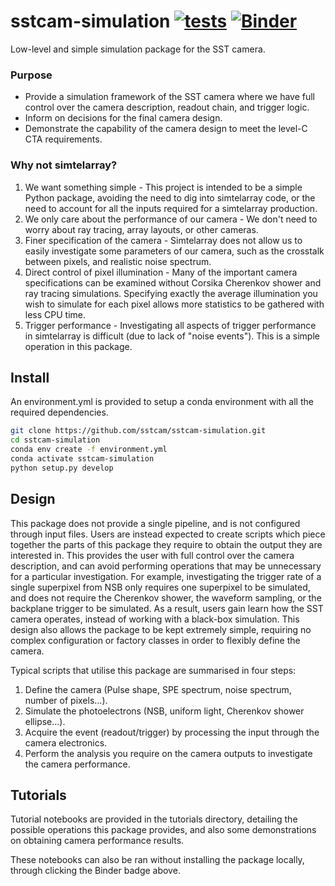 # sstcam-simulation [![tests](https://github.com/sstcam/sstcam-simulation/workflows/tests/badge.svg)](https://github.com/sstcam/sstcam-simulation/actions?query=workflow%3Atests) [![Binder](https://mybinder.org/badge_logo.svg)](https://mybinder.org/v2/gh/sstcam/sstcam-simulation/master)

Low-level and simple simulation package for the SST camera. 


### Purpose

* Provide a simulation framework of the SST camera where we have full control over the camera description, readout chain, and trigger logic. 
* Inform on decisions for the final camera design.
* Demonstrate the capability of the camera design to meet the level-C CTA requirements.


### Why not simtelarray?

1. We want something simple - This project is intended to be a simple Python package, avoiding the need to dig into simtelarray code, or the need to account for all the inputs required for a simtelarray production.
2. We only care about the performance of our camera -  We don't need to worry about ray tracing, array layouts, or other cameras. 
3. Finer specification of the camera - Simtelarray does not allow us to easily investigate some parameters of our camera, such as the crosstalk between pixels, and realistic noise spectrum.
4. Direct control of pixel illumination - Many of the important camera specifications can be examined without Corsika Cherenkov shower and ray tracing simulations. Specifying exactly the average illumination you wish to simulate for each pixel allows more statistics to be gathered with less CPU time.
5. Trigger performance - Investigating all aspects of trigger performance in simtelarray is difficult (due to lack of "noise events"). This is a simple operation in this package.


## Install

An environment.yml is provided to setup a conda environment with all the 
required dependencies.

```bash
git clone https://github.com/sstcam/sstcam-simulation.git
cd sstcam-simulation
conda env create -f environment.yml
conda activate sstcam-simulation
python setup.py develop
```


## Design

This package does not provide a single pipeline, and is not configured through 
input files. Users are instead expected to create scripts which piece together the 
parts of this package they require to obtain the output they are interested in. This 
provides the user with full control over the camera description, and can avoid 
performing operations that may be unnecessary for a particular investigation. For 
example, investigating the trigger rate of a single superpixel from NSB only requires 
one superpixel to be simulated, and does not require the Cherenkov shower, 
the waveform sampling, or the backplane trigger to be simulated. As a result, 
users gain learn how the SST camera operates, instead of working 
with a black-box simulation. This design also allows the package to be kept 
extremely simple, requiring no complex configuration or factory classes in 
order to flexibly define the camera.

Typical scripts that utilise this package are summarised in four steps:
1. Define the camera (Pulse shape, SPE spectrum, noise spectrum, number of pixels...).
2. Simulate the photoelectrons (NSB, uniform light, Cherenkov shower ellipse...).
3. Acquire the event (readout/trigger) by processing the input through the camera electronics.
4. Perform the analysis you require on the camera outputs to investigate the camera performance.


## Tutorials

Tutorial notebooks are provided in the tutorials directory, detailing the 
possible operations this package provides, and also some demonstrations on 
obtaining camera performance results.

These notebooks can also be ran without installing the package locally, through 
clicking the Binder badge above.
